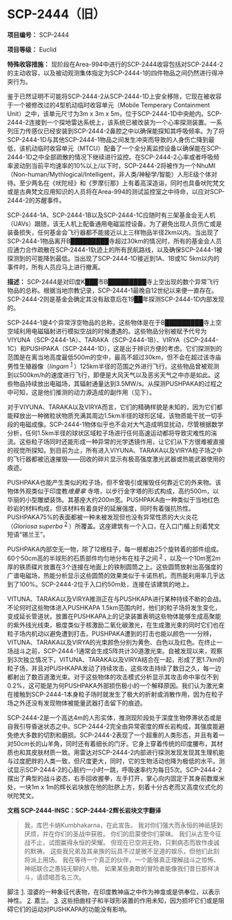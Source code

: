 # SCP-2444（旧）
                        

**项目编号：** SCP-2444

**项目等级：** Euclid

**特殊收容措施：** 现阶段在Area-994中进行的SCP-2444收容包括对SCP-2444-2的主动收容，以及被动观测集体指定为SCP-2444-1的四件物品之间仍然进行得冲突行为。

鉴于已然证明不可能将SCP-2444-2从SCP-2444-1D上安全移除，它现在被收容于一个被修改过的4型机动临时收容单元（Mobile Temperary Containment Unit）之中，该单元尺寸为3m x 3m x 5m，位于SCP-2444-1D中央舱内。SCP-2444-2连接到一个探地雷达系统上，该系统已被改装为一个心率探测装置。一系列压力传感仪已经安装到SCP-2444-2鼻腔之中以确保能探知其呼吸频率。为了将SCP-2444-1D与其他SCP-2444-1物品之间发生冲突而导致的人身伤亡降到最低，该机动临时收容单元（MTCU）配备了一个全分离监控设备以确保能在SCP-2444-1D之中全部疏散的情况下继续进行监控。在SCP-2444-2心率或者呼吸频率波动到当前平均速率的10%以上/以下时，SCP-2444-2将被作为一个NhuMI（Non-human/Mythlogical/Intelligent，非人类/神秘学/智能）人形E级个体对待。至少两名在《吠陀经》和《罗摩衍那》上有着高深造诣，同时也具备吠陀梵文或是古典梵文应用知识的人员将在Area-994的测试监控室之中待命，以应对SCP-2444-2的苏醒事件。

SCP-2444-1A、SCP-2444-1B以及SCP-2444-1C应随时有三架基金会无人机（UAVs）跟随，该无人机上配备通用电磁监控设备。为了避免出现人员伤亡或是装备损失，任何基金会飞行器都不能接近以上三样物品半径2km以内。当出现了SCP-2444-1物品离开B█████████寺超过30km的情况时，所有的基金会人员应通力合作疏散在SCP-2444-1轨迹上的所有民航路线，以及确保SCP-2444-1被探测到的可能降到最低。当出现了SCP-2444-1D接近到1A、1B或1C 5km以内的事件时，所有人员应马上进行撤离。

**描述：** SCP-2444是对印度K███市B█████████寺上空出现的数个异常飞行物品的总称。根据当地宗教记录，SCP-2444-1最晚自12世纪以来便一直存在。SCP-2444-2则是基金会确定其没有敌意后在19██年探测SCP-2444-1D内部发现的。

SCP-2444-1是4个异常浮空物品的总称，这些物体是在于B█████████寺上空空域利用电磁辐射进行模拟空战的时候遭遇的。这些物品分别被赋予代号为VIYUNA（SCP-2444-1A）、TARAKA（SCP-2444-1B）、VIRYA（SCP-2444-1C）和PUSHPAKA（SCP-2444-1D），这是出于辨识方便的考虑。它们探测到的范围是在离当地高度最低500m的空中，最高不超过30km，但不会在超过该寺庙男性生殖器像（*lingam* <sup class='footnoteref'>
 <a shape='rect' class='footnoteref' id='footnoteref-1' href='javascript:;' onclick='WIKIDOT.page.utils.scrollToReference(&apos;footnote-1&apos;)'>1</a>
</sup>）125km半径的范围之外进行飞行。这些物品曾被观测到以500km/h的速度进行飞行，即便是大风天气以及恶劣天气之中亦是如此。这些物品持续放出电磁场，其辐射通量达到3.5MW/s。从探测PUSHPAKA的过程之中可知，这是他们推测的动力源造成的副作用（见下）。

对于VIYUNA、TARAKA以及VIRYA而言，它们的精确样貌是未知的，因为它们都能释放出一种微粒状物质充满其周边1.5km半径的球形区域，该物质能干扰一切手段的电磁成像。SCP-2444-1物体似乎也不会对大气造成明显扰动，尽管根据数学分析，任何1.5km半径的球状区域粒子场进行任何高速运动都将导致灾难性的湍流。这些粒子场同时还能形成一种异常的光学透镜作用，让它们从下方很难被直接的视觉所探知。到目前为止，所有进入VIYUNA、TARAKA以及VIRYA粒子场之中的飞行器都被迅速摧毁——回收的碎片显示有极高强度激光武器或热能武器使用的痕迹。

PUSHPAKA也能产生类似的粒子场，但不曾吸引或摧毁任何靠近它的外来物。该物体外观类似于印度教*维曼拿* 寺塔，以步行金字塔的形式构成，高约500m，以华丽的小型雕塑装饰。其基座大约200m宽。PUSHPAKA由一种类似于当地红色砂岩的材料构成，但该材料有着良好的延展强度，同时有着强抗热性。PUSHPAKA75%的表面都被一种未被发现但也没有异常性质的大火炎花（*Gloriosa superba* <sup class='footnoteref'>
 <a shape='rect' class='footnoteref' id='footnoteref-2' href='javascript:;' onclick='WIKIDOT.page.utils.scrollToReference(&apos;footnote-2&apos;)'>2</a>
</sup>）所覆盖。这座建筑有一个入口，在入口门楣上刻着梵文短语“锡兰王”。

PUSHPAKA内部空无一物，除了12根柱子，每一根都由25个旋转着的部件组成。60个50cm高的半球形的石质部件均匀地分布在柱子之间<sup class='footnoteref'>
 <a shape='rect' class='footnoteref' id='footnoteref-3' href='javascript:;' onclick='WIKIDOT.page.utils.scrollToReference(&apos;footnote-3&apos;)'>3</a>
</sup>，以及一个10m宽2m厚的铁质碟片放置在3个连接在地面上的铁制圆筒之上。这些圆筒放射出高强度的广谱电磁场，热能分析显示这些圆筒的效果类似于卡诺热机，而热能利用率几乎达到了100%。SCP-2444-2位于入口约50m处，连接在该建筑的地上。

VITUNA、TARAKA以及VIRYA推测正在与PUSHKAPA进行某种持续不断的会战。不论何时这些物体进入PUSHKAPA 1.5km范围内时，他们的粒子场将发生变化，变成延长管道状。放置在PUSHKAPA上的记录装置表明这些物体能够生成高聚能的紫外线光线束，极度类似于核激励二氧化碳激光，在生成激光束的同时它们也在粒子场内机动以避免遭到打击。PUSHPAKA遭到的打击也能以颜色一一分辨，VITUNA、TARAKA以及VIRYA的光束颜色分别为黄色、白色以及红色。在终止一场战斗之前，SCP-2444-1通常会生成5阵共计30道激光束。自被发现以来，观察到3次独立情况下，VITUNA、TARAKA以及VIRYA结合在一起，形成了宽1.7km的粒子场，并且对PUSHKAPA发动了持续攻击，这些攻击持续了数日之久，每一边都射出了数百道激光束。对于这些物体的攻击模式分析显示其攻击命中率仅不到0.2%，这可能是为何PUSHPAKA外部损伤极小的一个解释原因。我们认为激光束在接触到SCP-2444-1本身粒子场时就发生了极大的折射或消散作用，因为在粒子场之外还没有发现物体被能量武器打击留下的痕迹。

SCP-2444-2是一个高达4m的人形实体，推测现阶段处于深度生物停滞状态或是自我引导昏迷状态之中。SCP-2444-2完全由异常密度的辉长岩构成，其强度能避免绝大多数的切割和磨损。SCP-2444-2表现了一个超重的人类形态，并且有着一对50cm长的山羊角，同时还有着细长的门牙。它身上穿着传统的印度腰布，其材质也和其皮肤材质一致。用雷达对SCP-2444-2内部进行探测发现发现其生理机能与过度肥胖的人类一致，但尺度更大，同时，它的生物活动也降为极低的水平。测试显示SCP-2444-2的心脏约一小时一跳，呼吸速率约为每日5次。SCP-2444-2摆出了典型的战斗姿态，右手回收握拳，左手打开，掌心向内固定于其身前数厘米处，一块1m x 1m的辉长岩块放在他的肚脐上方，刻着十分古老而又高度仪式化的吠陀梵文。

**文档 SCP-2444-INSC：SCP-2444-2辉长岩块文字翻译** 


> 我，库巴卡纳Kumbhakarna，在此宣告。
我对你们强大而永恒的神祇感到厌烦，并在你们的圣战中获胜。
你们的启蒙使你们蒙昧。
我们从古至今征战不止，试图赢得永恒的荣耀。
但现在已空洞无物，只剩病态而故作虔诚的默祷。
这些我兄弟及其亲族的玩具不过是微不足道的娱乐，但他们此刻将派上用场。
我在等待一个真正的伙伴，一个能够真正理解战斗之惊怖、神祇联合之愚钝无聊的人物。
如果某些勇敢的冒险者能像我们昔日那样决斗，请颂唱吾名三次。
> 


脚注
<a shape='rect' href='javascript:;' onclick='WIKIDOT.page.utils.scrollToReference(&apos;footnoteref-1&apos;)'>1</a>. 湿婆的一种象征代表物，在印度教神庙之中作为神龛或是供奉位，以表示神性。
<a shape='rect' href='javascript:;' onclick='WIKIDOT.page.utils.scrollToReference(&apos;footnoteref-2&apos;)'>2</a>. 嘉兰。
<a shape='rect' href='javascript:;' onclick='WIKIDOT.page.utils.scrollToReference(&apos;footnoteref-3&apos;)'>3</a>. 这些扭曲柱子和半球形装置的作用未知，因为损坏它们或是阻碍它们的运动对PUSHKAPA的功能没有影响。


                    